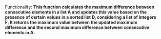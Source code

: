 Functionality: **This function calculates the maximum difference between consecutive elements in a list A and updates this value based on the presence of certain values in a sorted list D, considering a list of integers F. It returns the maximum value between the updated maximum difference and the second maximum difference between consecutive elements in A.**